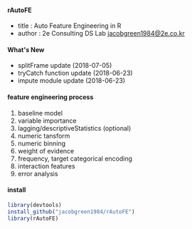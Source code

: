#### rAutoFE
- title : Auto Feature Engineering in R
- author : 2e Consulting DS Lab <jacobgreen1984@2e.co.kr>

#### What's New
- splitFrame update (2018-07-05)
- tryCatch function update (2018-06-23) 
- impute module update (2018-06-23)

#### feature engineering process  
1) baseline model 
2) variable importance 
3) lagging/descriptiveStatistics (optional) 
4) numeric tansform 
5) numeric binning 
6) weight of evidence 
7) frequency, target categorical encoding 
8) interaction features 
9) error analysis 

#### install 
```r
library(devtools)
install_github("jacobgreen1984/rAutoFE")
library(rAutoFE)
```

